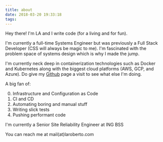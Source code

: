 ```yaml
---
title: about
date: 2018-03-20 19:33:18
tags:
---
```


Hey there! I'm LA and I write code (for a living and for fun).

I'm currently a full-time Systems Engineer but was previously a Full Stack Developer (CSS will always be magic to me). I'm fascinated with the problem space of systems design which is why I made the jump.

I'm currently neck deep in containerization technologies such as Docker and Kubernetes along with the biggest cloud platforms (AWS, GCP, and Azure). Do give my [Github](https://github.com/teh-username) page a visit to see what else I'm doing.

A big fan of:

0. Infrastructure and Configuration as Code
1. CI and CD
2. Automating boring and manual stuff
3. Writing slick tests
4. Pushing performant code

I'm currently a Senior Site Reliability Engineer at ING BSS

You can reach me at mail(at)laroberto.com
